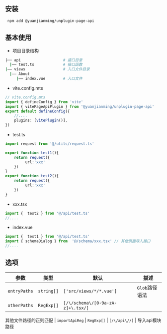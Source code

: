 
## 安装

```bash
 npm add @yuanjianming/unplugin-page-api
```

## 基本使用

- 项目目录结构

```bash
├── api                   # 接口目录
  |—— test.ts             # 接口函数
|—— views                 # 入口文件目录
  |—— About
     |—— index.vue        # 入口文件
```

- vite.config.mts

```ts
// vite.config.mts
import { defineConfig } from 'vite'
import { vitePageApiPlugin } from '@yuanjianming/unplugin-page-api'
export default defineConfig({
    //....
    plugins: [vitePlugin()],
})
```

- test.ts

```ts
import request from '@/utils/request.ts'

export function test1(){
    return request({
         url:'xxx'
    })
}
export function test2(){
    return request({
         url:'xxx'
    })
}
```
- xxx.tsx

```ts
import {  test2 } from '@/api/test.ts'
//....
```


- index.vue

```js
import {  test1 } from '@/api/test.ts'
import { schemaDialog } from  '@/schema/xxx.tsx' // 其他页面导入接口
//....
```

## 选项

|  参数   | 类型  | 默认 | 描述 |
|  ----  | ----  | ---- | ---- |
| `entryPaths`  | `string[]` | `['src/views/*/*.vue']` | `Glob`路径语法
| `otherPaths`  | `RegExp[]` | `[/\/schema\/[0-9a-zA-z]+\.tsx/]` | 
其他文件路径的正则匹配
| `importApiReg`  | `RegExp[]` | `[/\/api\//]` | 导入api模块路径





